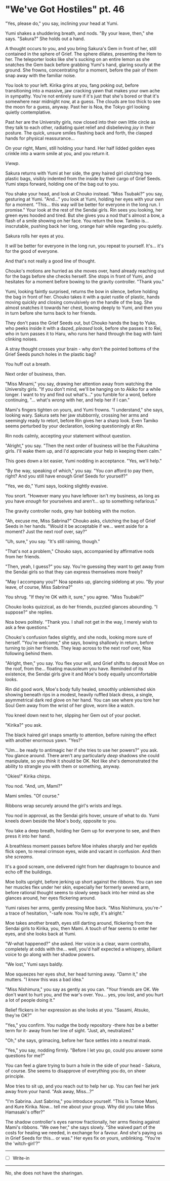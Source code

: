 # "We've Got Hostiles" pt. 46

"Yes, please do," you say, inclining your head at Yumi.

Yumi shakes a shuddering breath, and nods. "By your leave, then," she says. "Sakura?" She holds out a hand.

A thought occurs to you, and you bring Sakura's Gem in front of her, still contained in the sphere of Grief. The sphere dilates, presenting the Hem to her. The teleporter looks like she's sucking on an entire lemon as she snatches the Gem back before grabbing Yumi's hand, glaring sourly at the ground. She frowns, concentrating for a moment, before the pair of them snap away with the familiar noise.

You look to your left. Kirika grins at you, fang poking out, before transitioning into a massive, jaw cracking yawn that makes your own ache in sympathy. You're not entirely sure if it's just that she's bored or that it's somewhere near midnight now, at a guess. The clouds are too thick to see the moon for a guess, anyway. Past her is Noa, the Tokyo girl looking quietly contemplative.

Past *her* are the University girls, now closed into their own little circle as they talk to each other, radiating quiet relief and disbelieving *joy* in their posture. The quick, unsure smiles flashing back and forth, the clasped hands for physical reassurance...

On your right, Mami, still holding your hand. Her half lidded golden eyes crinkle into a warm smile at you, and you return it.

*Vwwp*.

Sakura returns with Yumi at her side, the grey haired girl clutching two plastic bags, visibly indented from the inside by their cargo of Grief Seeds. Yumi steps forward, holding one of the bag out to you.

You shake your head, and look at Chouko instead. "Miss Tsubaki?" you say, gesturing at Yumi. "And..." you look at Yumi, holding her eyes with your own for a moment. "This... this way *will* be better for everyone in the long run. I promise." Your look at the rest of the Sendai girls. Rin sees you looking, her green eyes hooded and tired. But she gives you a nod that's almost a bow, a flash of a smile showing on her face. You return the bow. Tamiko is... inscrutable, pushing back her long, orange hair while regarding you quietly.

Sakura rolls her eyes at you.

It *will* be better for everyone in the long run, you repeat to yourself. It's... it's for the good of everyone.

And that's not really a good line of thought.

Chouko's motions are hurried as she moves over, hand already reaching out for the bags before she checks herself. She stops in front of Yumi, and hesitates for a moment before bowing to the gravity controller. "Thank you."

Yumi, looking faintly surprised, returns the bow in silence, before holding the bag in front of her. Chouko takes it with a quiet rustle of plastic, hands moving quickly and closing convulsively on the handle of the bag. She almost snatches it towards her chest, bowing deeply to Yumi, and then you in turn before she turns back to her friends.

They don't pass the Grief Seeds out, but Chouko hands the bag to Yuko, who peeks inside it with a dazed, *pleased* look, before she passes it to Rei, who in turn passes it to Haru, who runs her hand through the bag with faint clinking noises.

A stray thought crosses your brain - why don't the pointed bottoms of the Grief Seeds punch holes in the plastic bag?

You huff out a breath.

Next order of business, then.

"Miss Minami," you say, drawing her attention away from watching the University girls. "If you don't mind, we'll be hanging on to Akiko for a while longer. I want to try and find out what's..." you fumble for a word, before continuing, "... what's *wrong* with her, and help her if I can."

Mami's fingers tighten on yours, and Yumi frowns. "I understand," she says, looking wary. Sakura sets her jaw stubbornly, crossing her arms and seemingly ready to retort, before Rin gives her a sharp look. Even Tamiko seems perturbed by your declaration, looking questioningly at Rin.

Rin nods calmly, accepting your statement without question.

"Alright," you say. "Then the next order of business will be the Fukushima girls. I'll wake them up, and I'd appreciate your help in keeping them calm."

This goes down a lot easier, Yumi nodding in acceptance. "Yes, we'll help."

"By the way, speaking of which," you say. "You *can* afford to pay them, right? And you still have enough Grief Seeds for yourself?"

"Yes, we do," Yumi says, looking slightly evasive.

You snort. "However many you have leftover isn't my business, as long as you have *enough* for yourselves and aren't... up to something nefarious."

The gravity controller nods, grey hair bobbing with the motion.

"Ah, excuse me, Miss Sabrina?" Chouko asks, clutching the bag of Grief Seeds in her hands. "Would it be acceptable if we... went aside for a moment? Just the next roof over, say?"

"Uh, sure," you say. "It's still raining, though."

"That's not a problem," Chouko says, accompanied by affirmative nods from her friends.

"Then, yeah, I guess?" you say. You're guessing they want to get away from the Sendai girls so that they can express themselves more freely?

"May I accompany you?" Noa speaks up, glancing sidelong at you. "By your leave, of course, Miss Sabrina?"

You shrug. "If they're OK with it, sure," you agree. "Miss Tsubaki?"

Chouko looks quizzical, as do her friends, puzzled glances abounding. "I suppose?" she replies.

Noa bows politely. "Thank you. I shall not get in the way, I merely wish to ask a few questions."

Chouko's confusion fades slightly, and she nods, looking more sure of herself. "You're welcome," she says, bowing shallowly in return, before turning to join her friends. They leap across to the next roof over, Noa following behind them.

"Alright, then," you say. You flex your will, and Grief shifts to deposit Moe on the roof, from the... floating mausoleum you have. Reminded of its existence, the Sendai girls give it and Moe's body equally uncomfortable looks.

Rin did good work, Moe's body fully healed, smoothly unblemished skin showing beneath rips in a modest, heavily ruffled black dress, a single, asymmetrical dark red glove on her hand. You can see where you tore her Soul Gem away from the wrist of her glove, worn like a watch.

You kneel down next to her, slipping her Gem out of your pocket.

"Kirika?" you ask.

The black haired girl snaps smartly to attention, before ruining the effect with another enormous yawn. "Yes?"

"Um... be ready to antimagic her if she tries to use her powers?" you ask. You glance around. There aren't any particularly *deep* shadows she could manipulate, so you *think* it should be OK. Not like she's demonstrated the ability to strangle you with them or something, anyway.

"Okies!" Kirika chirps.

You nod. "And, um, Mami?"

Mami smiles. "Of course."

Ribbons wrap securely around the girl's wrists and legs.

You nod in approval, as the Sendai girls hover, unsure of what to do. Yumi kneels down beside the Moe's body, opposite to you.

You take a deep breath, holding her Gem up for everyone to see, and then press it into her hand.

A breathless moment passes before Moe inhales sharply and her eyelids flick open, to reveal crimson eyes, wide and vacant in confusion. And then she *screams*.

It's a good scream, one delivered right from her diaphragm to bounce and echo off the buildings.

Moe bolts upright, before jerking up short against the ribbons. You can see her muscles flex under her skin, especially her formerly severed arm, before rational thought seems to slowly seep back into her mind as she glances around, her eyes flickering around.

Yumi raises her arms, gently pressing Moe back. "Miss Nishimura, you're-" a trace of hesitation, "-safe now. You're *safe*, it's alright."

Moe takes another breath, eyes still darting around, flickering from the Sendai girls to Kirika, you, then Mami. A touch of fear seems to enter her eyes, and she looks back at Yumi.

"W-what happened?" she asked. Her voice is a clear, warm contralto, completely at odds with the... well, you'd half expected a whispery, sbiliant voice to go along with her shadow powers.

"We lost," Yumi says baldly.

Moe squeezes her eyes shut, her head turning away. "Damn it," she mutters. "I *knew* this was a bad idea."

"Miss Nishimura," you say as gently as you can. "Your friends are OK. We don't want to hurt you, and the war's over. You... yes, you lost, and you hurt a lot of people doing it."

Relief flickers in her expression as she looks at you. "Sasami, Atsuko, they're OK?"

"Yes," you confirm. You nudge the body repository -there *has* be a better term for it- away from her line of sight. "Just, ah, neutralized."

"Oh," she says, grimacing, before her face settles into a neutral mask.

"Yes," you say, nodding firmly. "Before I let you go, could you answer some questions for me?"

You can feel a glare trying to burn a hole in the side of your head - Sakura, of course. She seems to disapprove of everything you do, on sheer principle.

Moe tries to sit up, and you reach out to help her up. You can feel her jerk away from your hand. "Ask away, Miss...?"

"I'm Sabrina. Just Sabrina," you introduce yourself. "This is Tomoe Mami, and Kure Kirika. Now\... tell me about your group. Why did you take Miss Hamasaki's offer?"

The shadow controller's eyes narrow fractionally, her arms flexing against Mami's ribbons. "We owe her," she says slowly. "She waived part of the costs for healing we needed, in exchange for a favour. And she's paying us in Grief Seeds for this... or was." Her eyes fix on yours, unblinking. "You're the 'witch-girl'?"

---

- [ ] Write-in

---

No, she does not have the sharingan.
